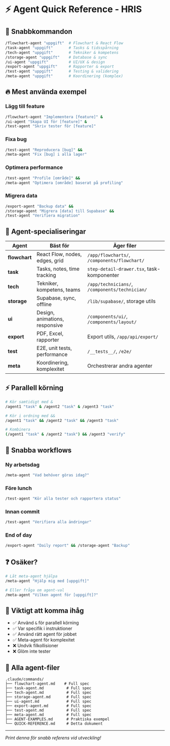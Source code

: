 # ⚡ Agent Quick Reference - HRIS

## 🎯 Snabbkommandon

```bash
/flowchart-agent "uppgift"  # Flowchart & React Flow
/task-agent "uppgift"       # Tasks & tidsspårning
/tech-agent "uppgift"       # Tekniker & kompetens
/storage-agent "uppgift"    # Database & sync
/ui-agent "uppgift"         # UI/UX & design
/export-agent "uppgift"     # Rapporter & export
/test-agent "uppgift"       # Testing & validering
/meta-agent "uppgift"       # Koordinering (komplex)
```

## 🔥 Mest använda exempel

### Lägg till feature
```bash
/flowchart-agent "Implementera [feature]" &
/ui-agent "Skapa UI för [feature]" &
/test-agent "Skriv tester för [feature]"
```

### Fixa bug
```bash
/test-agent "Reproducera [bug]" &&
/meta-agent "Fix [bug] i alla lager"
```

### Optimera performance
```bash
/test-agent "Profile [område]" &&
/meta-agent "Optimera [område] baserat på profiling"
```

### Migrera data
```bash
/export-agent "Backup data" &&
/storage-agent "Migrera [data] till Supabase" &&
/test-agent "Verifiera migration"
```

## 🎨 Agent-specialiseringar

| Agent | Bäst för | Äger filer |
|-------|----------|------------|
| **flowchart** | React Flow, nodes, edges, grid | `/app/flowcharts/`, `/components/flowchart/` |
| **task** | Tasks, notes, time tracking | `step-detail-drawer.tsx`, task-komponenter |
| **tech** | Tekniker, kompetens, teams | `/app/technicians/`, `/components/technician/` |
| **storage** | Supabase, sync, offline | `/lib/supabase/`, storage utils |
| **ui** | Design, animations, responsive | `/components/ui/`, `/components/layout/` |
| **export** | PDF, Excel, rapporter | Export utils, `/app/api/export/` |
| **test** | E2E, unit tests, performance | `/__tests__/`, `/e2e/` |
| **meta** | Koordinering, komplexitet | Orchestrerar andra agenter |

## ⚡ Parallell körning

```bash
# Kör samtidigt med &
/agent1 "task" & /agent2 "task" & /agent3 "task"

# Kör i ordning med &&
/agent1 "task" && /agent2 "task" && /agent3 "task"

# Kombinera
(/agent1 "task" & /agent2 "task") && /agent3 "verify"
```

## 🚀 Snabba workflows

### Ny arbetsdag
```bash
/meta-agent "Vad behöver göras idag?"
```

### Före lunch
```bash
/test-agent "Kör alla tester och rapportera status"
```

### Innan commit
```bash
/test-agent "Verifiera alla ändringar"
```

### End of day
```bash
/export-agent "Daily report" && /storage-agent "Backup"
```

## ❓ Osäker?

```bash
# Låt meta-agent hjälpa
/meta-agent "Hjälp mig med [uppgift]"

# Eller fråga om agent-val
/meta-agent "Vilken agent för [uppgift]?"
```

## 🔴 Viktigt att komma ihåg

- ✅ Använd `&` för parallell körning
- ✅ Var specifik i instruktioner
- ✅ Använd rätt agent för jobbet
- ✅ Meta-agent för komplexitet
- ❌ Undvik filkollisioner
- ❌ Glöm inte tester

## 📁 Alla agent-filer

```
.claude/commands/
├── flowchart-agent.md    # Full spec
├── task-agent.md          # Full spec
├── tech-agent.md          # Full spec
├── storage-agent.md       # Full spec
├── ui-agent.md            # Full spec
├── export-agent.md        # Full spec
├── test-agent.md          # Full spec
├── meta-agent.md          # Full spec
├── AGENT-EXAMPLES.md      # Praktiska exempel
└── QUICK-REFERENCE.md     # Detta dokument
```

---

*Print denna för snabb referens vid utveckling!*